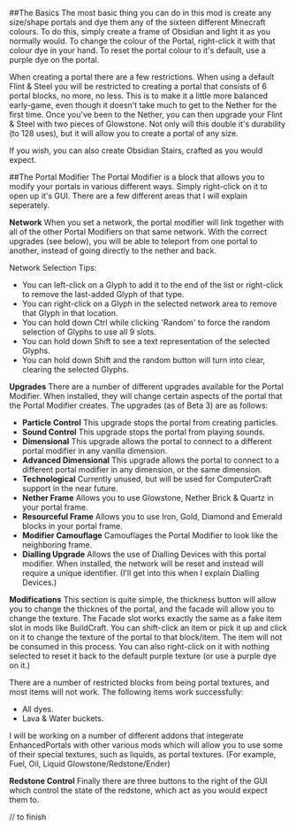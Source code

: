 ##The Basics
The most basic thing you can do in this mod is create any size/shape portals and dye them any of the sixteen different Minecraft colours. To do this, simply create a frame of Obsidian and light it as you normally would. To change the colour of the Portal, right-click it with that colour dye in your hand. To reset the portal colour to it's default, use a purple dye on the portal.

When creating a portal there are a few restrictions. When using a default Flint & Steel you will be restricted to creating a portal that consists of 6 portal blocks, no more, no less. This is to make it a little more balanced early-game, even though it doesn't take much to get to the Nether for the first time. Once you've been to the Nether, you can then upgrade your Flint & Steel with two pieces of Glowstone. Not only will this double it's durability (to 128 uses), but it will allow you to create a portal of any size.

If you wish, you can also create Obsidian Stairs, crafted as you would expect.

##The Portal Modifier
The Portal Modifier is a block that allows you to modify your portals in various different ways. Simply right-click on it to open up it's GUI. There are a few different areas that I will explain seperately.

**Network**
When you set a network, the portal modifier will link together with all of the other Portal Modifiers on that same network. With the correct upgrades (see below), you will be able to teleport from one portal to another, instead of going directly to the nether and back.

Network Selection Tips:
* You can left-click on a Glyph to add it to the end of the list or right-click to remove the last-added Glyph of that type.
* You can right-click on a Glyph in the selected network area to remove that Glyph in that location.
* You can hold down Ctrl while clicking 'Random' to force the random selection of Glyphs to use all 9 slots.
* You can hold down Shift to see a text representation of the selected Glyphs.
* You can hold down Shift and the random button will turn into clear, clearing the selected Glyphs.

**Upgrades**
There are a number of different upgrades available for the Portal Modifier. When installed, they will change certain aspects of the portal that the Portal Modifier creates. The upgrades (as of Beta 3) are as follows:
* **Particle Control** This upgrade stops the portal from creating particles.
* **Sound Control** This upgrade stops the portal from playing sounds.
* **Dimensional** This upgrade allows the portal to connect to a different portal modifier in any vanilla dimension.
* **Advanced Dimensional** This upgrade allows the portal to connect to a different portal modifier in any dimension, or the same dimension.
* **Technological** Currently unused, but will be used for ComputerCraft support in the near future.
* **Nether Frame** Allows you to use Glowstone, Nether Brick & Quartz in your portal frame.
* **Resourceful Frame** Allows you to use Iron, Gold, Diamond and Emerald blocks in your portal frame.
* **Modifier Camouflage** Camouflages the Portal Modifier to look like the neighboring frame.
* **Dialling Upgrade** Allows the use of Dialling Devices with this portal modifier. When installed, the network will be reset and instead will require a unique identifier. (I'll get into this when I explain Dialling Devices.)

**Modifications**
This section is quite simple, the thickness button will allow you to change the thicknes of the portal, and the facade will allow you to change the texture. The Facade slot works exactly the same as a fake item slot in mods like BuildCraft. You can shift-click an item or pick it up and click on it to change the texture of the portal to that block/item. The item will not be consumed in this process. You can also right-click on it with nothing selected to reset it back to the default purple texture (or use a purple dye on it.)

There are a number of restricted blocks from being portal textures, and most items will not work. The following items work successfully:
* All dyes.
* Lava & Water buckets.

I will be working on a number of different addons that integerate EnhancedPortals with other various mods which will allow you to use some of their special textures, such as liquids, as portal textures. (For example, Fuel, Oil, Liquid Glowstone/Redstone/Ender)

**Redstone Control**
Finally there are three buttons to the right of the GUI which control the state of the redstone, which act as you would expect them to.

// to finish